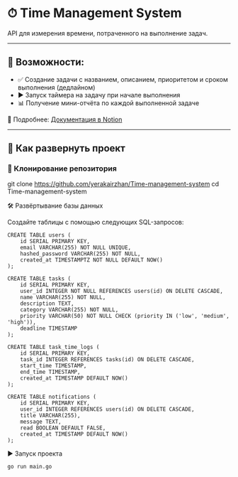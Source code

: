 # ⏱ Time Management System

API для измерения времени, потраченного на выполнение задач.

---

## 🧩 Возможности:
- ✅ Создание задачи с названием, описанием, приоритетом и сроком выполнения (дедлайном)
- ▶️ Запуск таймера на задачу при начале выполнения
- 📊 Получение мини-отчёта по каждой выполненной задаче

📄 Подробнее: [Документация в Notion](https://www.notion.so/Time-Management-System-1d5bef225bcb80dc9811f15f88e763e8?pvs=4)

---

## 🚀 Как развернуть проект

### 🔁 Клонирование репозитория


git clone https://github.com/yerakairzhan/Time-management-system
cd Time-management-system

🛠 Развёртывание базы данных

Создайте таблицы с помощью следующих SQL-запросов:

```
CREATE TABLE users (
    id SERIAL PRIMARY KEY,
    email VARCHAR(255) NOT NULL UNIQUE,
    hashed_password VARCHAR(255) NOT NULL,
    created_at TIMESTAMPTZ NOT NULL DEFAULT NOW()
);

CREATE TABLE tasks (
    id SERIAL PRIMARY KEY,
    user_id INTEGER NOT NULL REFERENCES users(id) ON DELETE CASCADE,
    name VARCHAR(255) NOT NULL,
    description TEXT,
    category VARCHAR(255) NOT NULL,
    priority VARCHAR(50) NOT NULL CHECK (priority IN ('low', 'medium', 'high')),
    deadline TIMESTAMP
);

CREATE TABLE task_time_logs (
    id SERIAL PRIMARY KEY,
    task_id INTEGER REFERENCES tasks(id) ON DELETE CASCADE,
    start_time TIMESTAMP,
    end_time TIMESTAMP,
    created_at TIMESTAMP DEFAULT NOW()
);

CREATE TABLE notifications (
    id SERIAL PRIMARY KEY,
    user_id INTEGER REFERENCES users(id) ON DELETE CASCADE,
    title VARCHAR(255),
    message TEXT,
    read BOOLEAN DEFAULT FALSE,
    created_at TIMESTAMP DEFAULT NOW()
);
```

▶️ Запуск проекта

`go run main.go`
